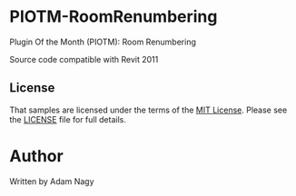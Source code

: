 # PIOTM-RoomRenumbering
Plugin Of the Month (PIOTM): Room Renumbering

Source code compatible with Revit 2011

## License

That samples are licensed under the terms of the [MIT License](http://opensource.org/licenses/MIT). Please see the [LICENSE](LICENSE) file for full details.

# Author
Written by Adam Nagy